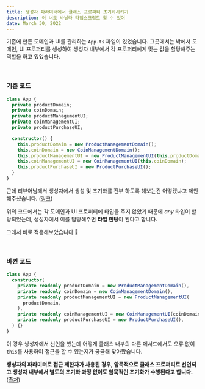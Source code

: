 ```yaml
---
title: 생성자 파라미터에서 클래스 프로퍼티 초기화시키기
description: 야 너도 바닐라 타입스크립트 할 수 있어
date: March 30, 2022
---
```


기존에 만든 도메인과 UI를 관리하는 `App.ts` 파일이 있었습니다. 그곳에서는 밖에서 도메인, UI 프로퍼티를 생성하여 생성자 내부에서 각 프로퍼티에게 맞는 값을 할당해주는 역할을 하고 있었습니다.

<br />

### 기존 코드

```typescript
class App {
  private productDomain;
  private coinDomain;
  private productManagementUI;
  private coinManagementUI;
  private productPurchaseUI;

  constructor() {
    this.productDomain = new ProductManagementDomain();
    this.coinDomain = new CoinManagementDomain();
    this.productManagementUI = new ProductManagementUI(this.productDomain);
    this.coinManagementUI = new CoinManagementUI(this.coinDomain);
    this.productPurchaseUI = new ProductPurchaseUI();
  }
}
```

근데 리뷰어님께서 생성자에서 생성 및 초기화를 전부 하도록 해보는건 어떻겠냐고 제안해주셨습니다. ([링크](https://github.com/woowacourse/javascript-vendingmachine/pull/12#discussion_r835784944))

위의 코드에서는 각 도메인과 UI 프로퍼티에 타입을 주지 않았기 때문에 _any_ 타입이 할당되었는데, 생성자에서 이를 담당해주면 **타입 힌팅**이 된다고 합니다.

그래서 바로 적용해보았습니다 🎯

<br />

### 바뀐 코드

```typescript
class App {
  constructor(
    private readonly productDomain = new ProductManagementDomain(),
    private readonly coinDomain = new CoinManagementDomain(),
    private readonly productManagementUI = new ProductManagementUI(
      productDomain,
    ),
    private readonly coinManagementUI = new CoinManagementUI(coinDomain),
    private readonly productPurchaseUI = new ProductPurchaseUI(),
  ) {}
}
```

이 경우 생성자에서 선언을 했는데 어떻게 클래스 내부의 다른 메서드에서도 오류 없이 `this`를 사용하여 접근을 할 수 있는지가 궁금해 찾아봤습니다.

**생성자의 파라미터로 접근 제한자가 사용된 경우, 암묵적으로 클래스 프로퍼티로 선언되고 생성자 내부에서 별도의 초기화 과정 없이도 암묵적인 초기화가 수행된다고 합니다.** ([출처](https://poiemaweb.com/typescript-class#3-%EC%83%9D%EC%84%B1%EC%9E%90-%ED%8C%8C%EB%9D%BC%EB%AF%B8%ED%84%B0%EC%97%90-%EC%A0%91%EA%B7%BC-%EC%A0%9C%ED%95%9C%EC%9E%90-%EC%84%A0%EC%96%B8))
